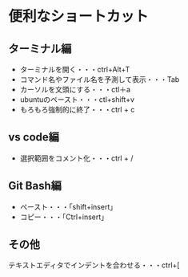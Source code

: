 # 便利なショートカット

## ターミナル編
- ターミナルを開く・・・ctrl+Alt+T
- コマンド名やファイル名を予測して表示・・・Tab
- カーソルを文頭にする・・・ctl＋a
- ubuntuのペースト・・・ctl+shift+v
- もろもろ強制的に終了・・・ctrl + c

## vs code編
- 選択範囲をコメント化・・・ctrl + /

## Git Bash編
- ペースト・・・「shift+insert」
- コピー・・・「Ctrl+insert」

## その他

テキストエディタでインデントを合わせる・・・ctrl+[

